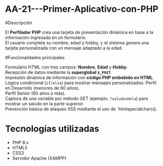# AA-21---Primer-Aplicativo-con-PHP

#Descripción

El **Perfilador PHP**  crea una tarjeta de presentación dinámica en base a la información ingresada en un formulario.  
El usuario completa su nombre, edad y hobby, y el sistema genera una tarjeta personalizada con un mensaje adaptado a la edad.

#Funcionalidades principales

Formulario HTML con tres campos: **Nombre**, **Edad** y **Hobby**.  
Recepción de datos mediante la **superglobal `$_POST`**.  
Impresión dinámica de información con **código PHP embebido en HTML**.  
Lógica condicional (`if/else`) para mostrar mensajes personalizados:
Perfil en Desarrollo (menores de 60 años).  
Perfil Senior (60 años o más).  
Captura de una variable por método GET (ejemplo: `?saludo=Hola`) para mostrar un saludo en la parte superior.  
Prevención básica de ataques XSS mediante el uso de `htmlspecialchars().

# Tecnologías utilizadas
- PHP 8.x
- HTML5
- CSS3
- Servidor Apache (XAMPP)
